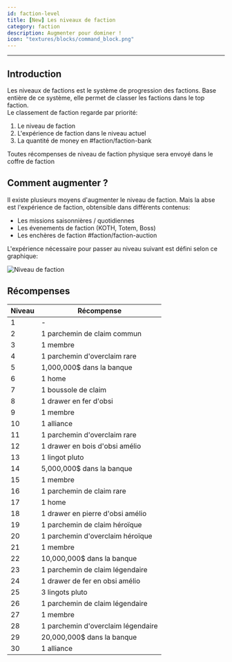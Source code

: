```yaml
---
id: faction-level
title: [New] Les niveaux de faction
category: faction
description: Augmenter pour dominer !
icon: "textures/blocks/command_block.png"
---
```

___
## Introduction

Les niveaux de factions est le système de progression des factions. Base entière de ce système, elle permet de classer les factions dans le top faction.  
Le classement de faction regarde par priorité: 
1. Le niveau de faction
2. L'expérience de faction dans le niveau actuel
3. La quantité de money en #faction/faction-bank

Toutes récompenses de niveau de faction physique sera envoyé dans le coffre de faction

## Comment augmenter ?

Il existe plusieurs moyens d'augmenter le niveau de faction. Mais la abse est l'expérience de faction, obtensible dans différents contenus: 
- Les missions saisonnières / quotidiennes
- Les évenements de faction (KOTH, Totem, Boss)
- Les enchères de faction #faction/faction-auction

L'expérience nécessaire pour passer au niveau suivant est défini selon ce graphique: 

![Niveau de faction](https://github.com/pmmp/PocketMine-MP/assets/66992287/3517de26-3126-4418-a263-ee01d6f43347)

## Récompenses 

| Niveau | Récompense                         |
| ------ | ---------------------------------- |
| 1      | -                                  |
| 2      | 1 parchemin de claim commun        |
| 3      | 1 membre                           |
| 4      | 1 parchemin d'overclaim rare       |
| 5      | 1,000,000$ dans la banque          |
| 6      | 1 home                             |
| 7      | 1 boussole de claim                |
| 8      | 1 drawer en fer d'obsi             |
| 9      | 1 membre                           |
| 10     | 1 alliance                         |
| 11     | 1 parchemin d'overclaim rare       |
| 12     | 1 drawer en bois d'obsi amélio     |
| 13     | 1 lingot pluto                     |
| 14     | 5,000,000$ dans la banque          |
| 15     | 1 membre                           |
| 16     | 1 parchemin de claim rare          |
| 17     | 1 home                             |
| 18     | 1 drawer en pierre d'obsi amélio   |
| 19     | 1 parchemin de claim héroïque      |
| 20     | 1 parchemin d'overclaim héroïque   |
| 21     | 1 membre                           |
| 22     | 10,000,000$ dans la banque         |
| 23     | 1 parchemin de claim légendaire    |
| 24     | 1 drawer de fer en obsi amélio     |
| 25     | 3 lingots pluto                    |
| 26     | 1 parchemin de claim légendaire    |
| 27     | 1 membre                           |
| 28     | 1 parchemin d'overclaim légendaire |
| 29     | 20,000,000$ dans la banque         |
| 30     | 1 alliance                         |